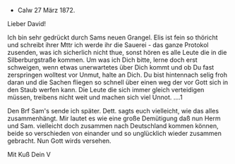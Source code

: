 + Calw 27 März 1872.

Lieber David!

Ich bin sehr gedrückt durch Sams neuen Grangel. Elis ist fein so thöricht und schreibt ihrer Mttr ich werde ihr die Sauerei - das ganze Protokol zusenden, was ich sicherlich nicht thue, sonst hören es alle Leute die in die Silberburgstraße kommen. Um was ich Dich bitte, lerne doch erst schweigen, wenn etwas unerwartetes über Dich kommt und ob Du fast zerspringen wolltest vor Unmut, halte an Dich. Du bist hintennach selig froh daran und die Sachen fliegen so schnell über einen weg der vor Gott sich in den Staub werfen kann. Die Leute die sich immer gleich verteidigen müssen, treibens nicht weit und machen sich viel Unnot. ....1

Den Brf Sam's sende ich später. Dett. sagts euch vielleicht, wie das alles zusammenhängt. Mir lautet es wie eine große Demütigung daß nun Herm und Sam. vielleicht doch zusammen nach Deutschland kommen können, beide so verschieden von einander und so unglücklich wieder zusammen gebracht. Nun Gott wirds versehen.

 Mit Kuß Dein V
